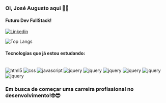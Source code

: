### Oi, José Augusto aqui 👋😆
#### Futuro Dev FullStack!

[![Linkedin](https://img.shields.io/badge/LinkedIn-0077B5?style=for-the-badge&logo=linkedin&logoColor=white)](https://www.linkedin.com/feed/) 

![Top Langs](https://github-readme-stats.vercel.app/api/top-langs/?username=guttoprogrammer&layout=compact)



#### Tecnologias que já estou estudando:
<div style="display: inline-block"></br>
    <img align="center" alt="html5" src="https://img.shields.io/badge/HTML5-E34F26?style=for-the-badge&logo=html5&logoColor=white">
    <img align="center" alt="css" src="https://img.shields.io/badge/CSS3-1572B6?style=for-the-badge&logo=css3&logoColor=white">
    <img align="center" alt="javascript" src="https://img.shields.io/badge/JavaScript-F7DF1E?style=for-the-badge&logo=javascript&logoColor=black">
    <img align="center" alt="jquery" src="https://img.shields.io/badge/jQuery-0769AD?style=for-the-badge&logo=jquery&logoColor=white">
    <img align="center" alt="jquery" src="https://img.shields.io/badge/Bootstrap-563D7C?style=for-the-badge&logo=bootstrap&logoColor=white">
    <img align="center" alt="jquery" src="https://img.shields.io/badge/SASS-hotpink.svg?style=for-the-badge&logo=SASS&logoColor=white">
    <img align="center" alt="jquery" src="https://img.shields.io/badge/GULP-%23CF4647.svg?style=for-the-badge&logo=gulp&logoColor=white">
    <img align="center" alt="jquery" src="https://img.shields.io/badge/less-2B4C80?style=for-the-badge&logo=less&logoColor=white">
    <img align="center" alt="jquery" src="https://img.shields.io/badge/Grunt.js-FBA919?style=for-the-badge&logo=grunt&logoColor=black">
</div>

### Em busca de começar uma carreira profissional no desenvolvimento!🤓😎 




